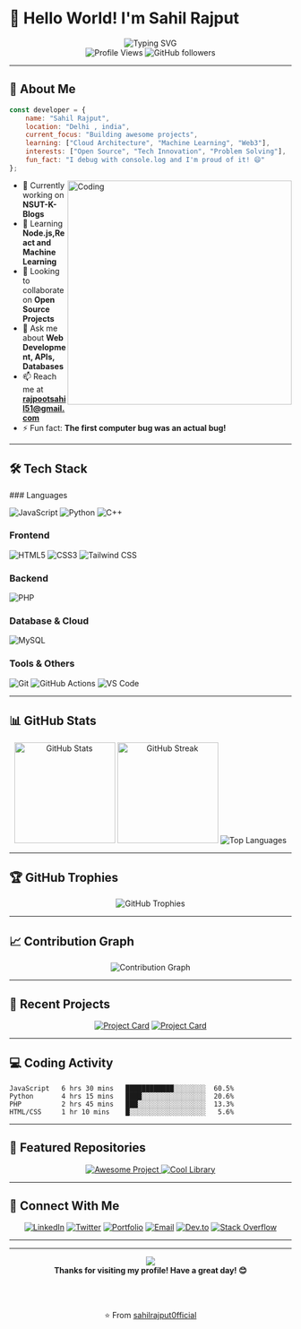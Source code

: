 # 👋 Hello World! I'm Sahil Rajput

<div align="center">
  <img src="https://readme-typing-svg.herokuapp.com?font=Fira+Code&weight=600&size=28&pause=1000&color=58A6FF&center=true&vCenter=true&width=600&lines=Full+Stack+Developer;Open+Source+Enthusiast;Problem+Solver;Always+Learning+New+Things" alt="Typing SVG" />
</div>

<div align="center">
  <img src="https://komarev.com/ghpvc/?username=sahilrajput0fficial&label=Profile%20Views&color=0e75b6&style=flat" alt="Profile Views" />
  <img src="https://img.shields.io/github/followers/sahilrajput0fficial?label=Followers&style=social" alt="GitHub followers" />
</div>

---

## 🚀 About Me

```javascript
const developer = {
    name: "Sahil Rajput",
    location: "Delhi , india",
    current_focus: "Building awesome projects",
    learning: ["Cloud Architecture", "Machine Learning", "Web3"],
    interests: ["Open Source", "Tech Innovation", "Problem Solving"],
    fun_fact: "I debug with console.log and I'm proud of it! 😄"
};
```

<img align="right" alt="Coding" width="400" src="https://cdn.dribbble.com/users/1162077/screenshots/3848914/programmer.gif">

- 🔭 Currently working on **NSUT-K-Blogs**
- 🌱 Learning **Node.js,React and Machine Learning**
- 👯 Looking to collaborate on **Open Source Projects**
- 💬 Ask me about **Web Development, APIs, Databases**
- 📫 Reach me at **rajpootsahil51@gmail.com**
- ⚡ Fun fact: **The first computer bug was an actual bug!**

---

## 🛠️ Tech Stack
<div>
### Languages  
  
![JavaScript](https://img.shields.io/badge/JavaScript-F7DF1E?style=for-the-badge&logo=javascript&logoColor=black)
![Python](https://img.shields.io/badge/Python-3776AB?style=for-the-badge&logo=python&logoColor=white)
![C++](https://img.shields.io/badge/C++-00599C?style=for-the-badge&logo=c%2B%2B&logoColor=white)
### Frontend  

![HTML5](https://img.shields.io/badge/HTML5-E34F26?style=for-the-badge&logo=html5&logoColor=white)
![CSS3](https://img.shields.io/badge/CSS3-1572B6?style=for-the-badge&logo=css3&logoColor=white)
![Tailwind CSS](https://img.shields.io/badge/Tailwind_CSS-38B2AC?style=for-the-badge&logo=tailwind-css&logoColor=white)
### Backend  

![PHP](https://img.shields.io/badge/PHP-777BB4?style=for-the-badge&logo=php&logoColor=white)

### Database & Cloud  
![MySQL](https://img.shields.io/badge/MySQL-4479A1?style=for-the-badge&logo=mysql&logoColor=white)

### Tools & Others  

![Git](https://img.shields.io/badge/Git-F05032?style=for-the-badge&logo=git&logoColor=white)
![GitHub Actions](https://img.shields.io/badge/GitHub_Actions-2088FF?style=for-the-badge&logo=github-actions&logoColor=white)
![VS Code](https://img.shields.io/badge/VS_Code-007ACC?style=for-the-badge&logo=visual-studio-code&logoColor=white)

</div>


---

## 📊 GitHub Stats
<div align="center">
  <img src="https://github-readme-stats.vercel.app/api?username=sahilrajput0fficial&show_icons=true&theme=vue&hide_border=true&include_all_commits=true&count_private=true" alt="GitHub Stats" height="180px" />
  <img src="https://github-readme-streak-stats.herokuapp.com/?user=sahilrajput0fficial&tokyonight&hide_border=true" alt="GitHub Streak" height="180px" />
  <img src="https://github-readme-stats.vercel.app/api/top-langs/?username=sahilrajput0fficial&theme=vue&hide_border=true&include_all_commits=true&count_private=true&layout=compact" alt="Top Languages" />

</div>


---

## 🏆 GitHub Trophies

<div align="center">
  <img src="https://github-profile-trophy.vercel.app/?username=sahilrajput0fficial&theme=vue&no-frame=true&row=1&column=7" alt="GitHub Trophies" />
</div>

---

## 📈 Contribution Graph

<div align="center">
  <img src="https://github-readme-activity-graph.vercel.app/graph?username=sahilrajput0fficial&theme=vue&hide_border=true" alt="Contribution Graph" />
</div>

---

## 🎯 Recent Projects

<div align="center">
  
[![Project Card](https://github-readme-stats.vercel.app/api/pin/?username=sahilrajput0fficial&repo=nsut-k-blog&theme=vue&hide_border=true)](https://github.com/sahilrajput0fficial/nsut-k-blog)
[![Project Card](https://github-readme-stats.vercel.app/api/pin/?username=sahilrajput0fficial&repo=sahil-rajput&theme=vue&hide_border=true)](https://github.com/sahilrajput0fficial/sahil-rajput)

</div>

---

## 💻 Coding Activity

<!--START_SECTION:waka-->
```text
JavaScript   6 hrs 30 mins   ████████████░░░░░░░░  60.5%
Python       4 hrs 15 mins   ████░░░░░░░░░░░░░░░░  20.6%
PHP          2 hrs 45 mins   ███░░░░░░░░░░░░░░░░░  13.3%
HTML/CSS     1 hr 10 mins    █░░░░░░░░░░░░░░░░░░░   5.6%
```
<!--END_SECTION:waka-->

---

## 🌟 Featured Repositories

<div align="center">
  <a href="https://github.com/sahilrajput0fficial/nsut-k-blog">
    <img src="https://img.shields.io/badge/🔥_Awesome_Project-Check_it_out-brightgreen?style=for-the-badge" alt="Awesome Project" />
  </a>
  <a href="https://github.com/sahilrajput0fficial/cool-library">
    <img src="https://img.shields.io/badge/📚_Cool_Library-Explore-blue?style=for-the-badge" alt="Cool Library" />
  </a>
</div>

---

## 🤝 Connect With Me

<div align="center">
  
[![LinkedIn](https://img.shields.io/badge/LinkedIn-0077B5?style=for-the-badge&logo=linkedin&logoColor=white)](https://linkedin.com/in/sahilrajput0fficial)
[![Twitter](https://img.shields.io/badge/Twitter-1DA1F2?style=for-the-badge&logo=twitter&logoColor=white)](https://twitter.com/yourusername)
[![Portfolio](https://img.shields.io/badge/Portfolio-000000?style=for-the-badge&logo=About.me&logoColor=white)](https://yourportfolio.com)
[![Email](https://img.shields.io/badge/Email-D14836?style=for-the-badge&logo=gmail&logoColor=white)](mailto:rajpootsahil51@gmail.com)
[![Dev.to](https://img.shields.io/badge/dev.to-0A0A0A?style=for-the-badge&logo=dev.to&logoColor=white)](https://dev.to/yourusername)
[![Stack Overflow](https://img.shields.io/badge/Stack_Overflow-FE7A16?style=for-the-badge&logo=stack-overflow&logoColor=white)](https://stackoverflow.com/users/youruserid)

</div>

---

---

<div align="center">
  <img src="https://capsule-render.vercel.app/api?type=waving&color=gradient&height=100&section=footer" />
</div>

<div align="center">
  <b>Thanks for visiting my profile! Have a great day! 😊</b>
  
  <br><br>
  
  ⭐ From [sahilrajput0fficial](https://github.com/sahilrajput0fficial)
</div>
